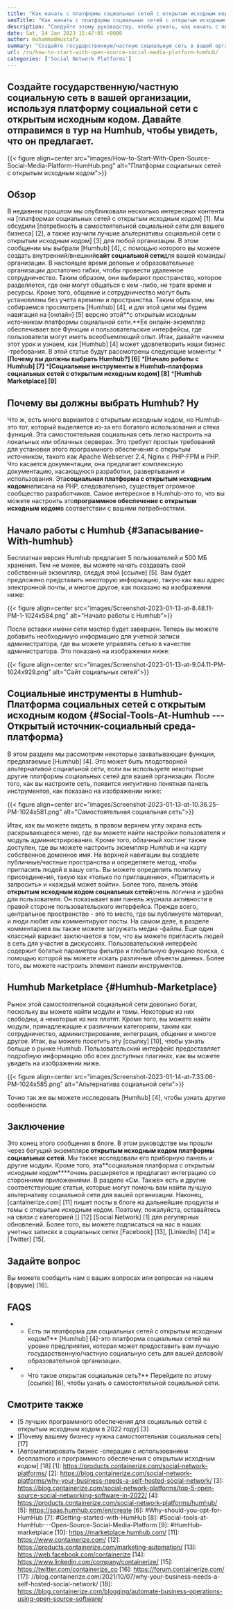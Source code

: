 ```yaml
---
title: "Как начать с платформы социальных сетей с открытым исходным кодом | Humhub" 
seoTitle: "Как начать с платформы социальных сетей с открытым исходным кодом | Humhub" 
description: "Следуйте этому руководству, чтобы узнать, как начать с платформы социальных сетей с открытым исходным кодом. Он предлагает богатую панель мониторинга вместе со многими функциями на уровне предприятия." 
date: Sat, 14 Jan 2023 15:47:05 +0000
author: muhammadmustafa
summary: "Создайте государственную/частную социальную сеть в вашей организации, используя платформу социальной сети с открытым исходным кодом. Давайте отправимся в тур на Humhub, чтобы увидеть, что он предлагает." 
url: /ru/how-to-start-with-open-source-social-media-platform-humhub/
categories: ['Social Network Platforms']
---
```


## Создайте государственную/частную социальную сеть в вашей организации, используя платформу социальной сети с открытым исходным кодом. Давайте отправимся в тур на Humhub, чтобы увидеть, что он предлагает.

{{< figure align=center src="images/How-to-Start-With-Open-Source-Social-Media-Platform-HumHub.png" alt="Платформа социальных сетей с открытым исходным кодом">}}


## Обзор
В недавнем прошлом мы опубликовали несколько интересных контента на [платформах социальных сетей с открытым исходным кодом] [1]. Мы обсудили [потребность в самостоятельной социальной сети для вашего бизнеса] [2], а также изучили лучшие альтернативы социальной сети с открытым исходным кодом] [3] для любой организации. В этом сообщении мы выбрали [Humhub] [4], с помощью которого вы можете создать внутренний/внешний**сайт социальной сети**для вашей команды/организации. В настоящее время деловые и образовательные организации достаточно гибки, чтобы провести удаленное сотрудничество. Таким образом, они выбирают пространство, которое разделяется, где они могут общаться с кем -либо, не тратя время и ресурсы. Кроме того, общение и сотрудничество могут быть установлены без учета времени и пространства.
Таким образом, мы собираемся просмотреть [Humhub] [4], и для этой цели мы будем навигация на [онлайн] [5] версию этой**с открытым исходным источником платформы социальной сети.**Ее онлайн-экземпляр обеспечивает все Функции и пользовательские интерфейсы, где пользователи могут иметь всеобъемлющий опыт. Итак, давайте начнем этот урок и узнаем, как [Humhub] [4] может удовлетворить наши бизнес -требования.
В этой статье будут рассмотрены следующие моменты:
***[Почему вы должны выбрать Humhub?] [6]**
***[Начало работы с Humhub] [7]**
***[Социальные инструменты в Humhub-платформа социальных сетей с открытым исходным кодом] [8]**
***[Humhub Marketplace] [9]**

## Почему вы должны выбрать Humhub? Ну
Что ж, есть много вариантов с открытым исходным кодом, но Humhub-это тот, который выделяется из-за его богатого использования и стека функций. Эта самостоятельная социальная сеть легко настроить на локальных или облачных серверах. Это требует простых требований для установки этого программного обеспечения с открытым источником, такого как Apache Webserver 2.4, Nginx с PHP-FPM и PHP. Что касается документации, она предлагает комплексную документацию, касающуюся разработки, развертывания и использования.
Эта**социальная платформа с открытым исходным кодом**написана на PHP, следовательно, существует огромное сообщество разработчиков. Самое интересное в Humhub-это то, что вы можете настроить это**программное обеспечение с открытым исходным кодом**в соответствии с вашими потребностями.

## Начало работы с Humhub {#Запасывание-With-humhub}
Бесплатная версия Humhub предлагает 5 пользователей и 500 МБ хранения. Тем не менее, вы можете начать создавать свой собственный экземпляр, следуя этой [ссылке] [5]. Вам будет предложено представить некоторую информацию, такую ​​как ваш адрес электронной почты, и многое другое, как показано на изображении ниже:

{{< figure align=center src="images/Screenshot-2023-01-13-at-8.48.11-PM-1-1024x584.png" alt="Начало работы с Humhub">}}

После вставки имени сети мастер будет завершен. Теперь вы можете добавить необходимую информацию для учетной записи администратора, где вы можете управлять сетью в качестве администратора. Это показано на изображении ниже:

{{< figure align=center src="images/Screenshot-2023-01-13-at-9.04.11-PM-1024x929.png" alt="Сайт социальных сетей">}}


## Социальные инструменты в Humhub-Платформа социальных сетей с открытым исходным кодом {#Social-Tools-At-Humhub --- Открытый источник-социальный среда-платформа}
В этом разделе мы рассмотрим некоторые захватывающие функции, предлагаемые [Humhub] [4]. Это может быть плодотворной альтернативой социальной сети, если вы используете некоторые другие платформы социальных сетей для вашей организации.
После того, как вы настроите сеть, появится интуитивно понятная панель инструментов, как показано на изображении ниже:

{{< figure align=center src="images/Screenshot-2023-01-13-at-10.36.25-PM-1024x581.png" alt="Самостоятельная социальная сеть">}}

Итак, как вы можете видеть, в правом верхнем углу экрана есть раскрывающееся меню, где вы можете найти настройки пользователя и модуль администрирования. Кроме того, облачный хостинг также доступен, где вы можете настроить экземпляр Humhub и на карту собственное доменное имя. На верхней навигации вы создаете публичные/частные пространства и определяете метод, чтобы пригласить людей в вашу сеть. Вы можете определить политику присоединения, такую ​​как «только по приглашению», «Пригласить и запросить» и «каждый может войти».
Более того, панель этой**с открытым исходным кодом социальных сетей**очень логична и удобна для пользователя. Он показывает вам панель журнала активности в правой стороне пользовательского интерфейса. Прежде всего, центральное пространство - это то место, где вы публикуете материал, и люди любят или комментируют посты. На самом деле, в разделе комментариев вы также можете загружать медиа -файлы. Еще один классный вариант заключается в том, что вы можете пригласить людей в сеть для участия в дискуссиях. Пользовательский интерфейс содержит богатые параметры фильтра и глобальную функцию поиска, с помощью которой вы можете искать различные объекты данных. Более того, вы можете настроить элемент панели инструментов.

## Humhub Marketplace {#Humhub-Marketplace}
Рынок этой самостоятельной социальной сети довольно богат, поскольку вы можете найти модули и темы. Некоторые из них свободны, а некоторые из них платят. Кроме того, вы можете найти модули, принадлежащие к различным категориям, таким как сотрудничество, администрирование, интеграция, общение и многое другое. Итак, вы можете посетить эту [ссылку] [10], чтобы узнать больше о рынке Humhub.
Пользовательский интерфейс предоставляет подробную информацию обо всех доступных плагинах, как вы можете увидеть на изображении ниже.

{{< figure align=center src="images/Screenshot-2023-01-14-at-7.33.06-PM-1024x585.png" alt="Альтернатива социальной сети">}}

Точно так же вы можете исследовать [Humhub] [4], чтобы узнать другие особенности.

## Заключение
Это конец этого сообщения в блоге. В этом руководстве мы прошли через бегущий экземпляр**с открытым исходным кодом платформы социальных сетей**. Мы также исследовали его приборную панель и другие модули. Кроме того, эта**социальная платформа с открытым исходным кодом****очень расширяется и предлагает интеграцию со сторонними приложениями. В разделе «См. Также» есть и другие соответствующие статьи, которые могут помочь вам найти лучшую альтернативу социальной сети для вашей организации.
Наконец, [cantainerize.com] [11] пишет посты в блоге на дальнейшие продукты и темы с открытым исходным кодом. Поэтому, пожалуйста, оставайтесь на связи с категорией [] [12] [Social Network] [1] для регулярных обновлений. Более того, вы можете подписаться на нас в наших учетных записях в социальных сетях [Facebook] [13], [LinkedIn] [14] и [Twitter] [15].

## Задайте вопрос
Вы можете сообщить нам о ваших вопросах или вопросах на нашем [форуме] [16].

## FAQS
* * Есть ли платформа для социальных сетей с открытым исходным кодом?**
[Humhub] [4]-это платформа социальных сетей на уровне предприятия, которая может предоставить вам лучшую государственную/частную социальную сеть для вашей деловой/образовательной организации.
* * Что такое открытая социальная сеть?**
Перейдите по этому [ссылке] [6], чтобы узнать о самостоятельной социальной сети.

## Смотрите также
  * [5 лучших программного обеспечения для социальных сетей с открытым исходным кодом в 2022 году] [3]
  * [Почему вашему бизнесу нужна самостоятельная социальная сеть] [17]
  * [Автоматизировать бизнес -операции с использованием бесплатного и программного обеспечения с открытым исходным кодом] [18]
[1]: https://products.containerize.com/social-network-platforms/
[2]: https://blog.containerize.com/social-network-platforms/why-your-business-needs-a-self-hosted-social-network/
[3]: https://blog.containerize.com/social-network-platforms/top-5-open-source-social-networking-software-in-2022/
[4]: https://products.containerize.com/social-network-platforms/humhub/
[5]: https://saas.humhub.com/en/create
[6]: #Why-should-you-opt-for-HumHub
[7]: #Getting-started-with-HumHub
[8]: #Social-tools-at-HumHub---Open-Source-Social-Media-Platform
[9]: #HumHub-marketplace
[10]: https://marketplace.humhub.com/
[11]: https://www.containerize.com/
[12]: https://products.containerize.com/marketing-automation/
[13]: https://web.facebook.com/containerize
[14]: https://www.linkedin.com/company/containerize/
[15]: https://twitter.com/containerize_co
[16]: https://forum.containerize.com/
[17]: //blog.containerize.com/2021/10/07/why-your-business-needs-a-self-hosted-social-network/
[18]: https://blog.containerize.com/blogging/automate-business-operations-using-open-source-software/
